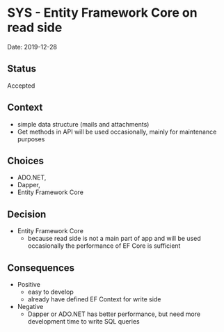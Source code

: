 # SYS - Entity Framework Core on read side

Date: 2019-12-28

## Status

Accepted

## Context

- simple data structure (mails and attachments)
- Get methods in API will be used occasionally, mainly for maintenance purposes

## Choices

- ADO.NET,
- Dapper,
- Entity Framework Core

## Decision

- Entity Framework Core
  - because read side is not a main part of app and will be used occasionally the performance of EF Core is sufficient

## Consequences

- Positive
  - easy to develop
  - already have defined EF Context for write side
- Negative
  - Dapper or ADO.NET has better performance, but need more development time to write SQL queries
	
